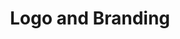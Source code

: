 ---
layout: small-module
title:  "Logo and Branding"
text: "Let your personality shine."
image: ""
---